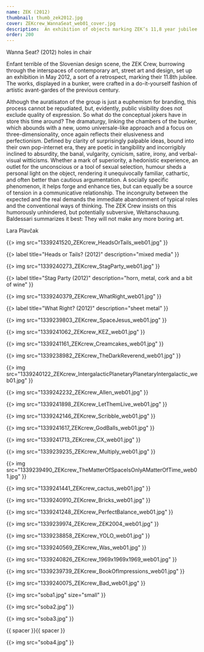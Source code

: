 ```yaml
---
name: ZEK (2012)
thumbnail: thumb_zek2012.jpg
cover: ZEKcrew_WannaSeat_web01_cover.jpg
description:  An exhibition of objects marking ZEK’s 11,8 year jubilee (Abandoned bomb shelter, Ljubljana / 2012)
order: 200
---
```


Wanna Seat? (2012)
holes in chair

Enfant terrible of the Slovenian design scene, the ZEK Crew, burrowing through the interspaces of contemporary art, street art and design, set up an exhibition in May 2012, a sort of a retrospect, marking their 11.8th jubilee. The works, displayed in a bunker, were crafted in a do-it-yourself fashion of artistic avant-gardes of the previous century.

Although the auratisaton of the group is just a euphemism for branding, this process cannot be repudiated, but, evidently, public visibility does not exclude quality of expression. So what do the conceptual jokers have in store this time around? The dramaturgy, linking the chambers of the bunker, which abounds with a new, uomo universale-like approach and a focus on three-dimensionality, once again reflects their elusiveness and perfectionism. Defined by clarity of surprisingly palpable ideas, bound into their own pop-internet era, they are poetic in tangibility and incorrigibly inclined to absurdity, the banal, vulgarity, cynicism, satire, irony, and verbal-visual witticisms. Whether a mark of superiority, a hedonistic experience, an outlet for the unconscious or a tool of sexual selection, humour sheds a personal light on the object, rendering it unequivocally familiar, cathartic, and often better than cautious argumentation. A socially specific phenomenon, it helps forge and enhance ties, but can equally be a source of tension in a communicative relationship. The incongruity between the expected and the real demands the immediate abandonment of typical roles and the conventional ways of thinking. The ZEK Crew insists on this humorously unhindered, but potentially subversive, Weltanschauung. Baldessari summarizes it best: They will not make any more boring art.

Lara Plavčak


{{> img src="1339241520_ZEKcrew_HeadsOrTails_web01.jpg" }}

{{> label title="Heads or Tails? (2012)" description="mixed media" }}

{{> img src="1339240273_ZEKcrew_StagParty_web01.jpg" }}

{{> label title="Stag Party (2012)" description="horn, metal, cork and a bit of wine" }}

{{> img src="1339240379_ZEKcrew_WhatRight_web01.jpg" }}

{{> label title="What Right? (2012)" description="sheet metal" }}

{{> img src="1339239803_ZEKcrew_SpaceJesus_web01.jpg" }}

{{> img src="1339241062_ZEKcrew_KEZ_web01.jpg" }}

{{> img src="1339241161_ZEKcrew_Creamcakes_web01.jpg" }}

{{> img src="1339238982_ZEKcrew_TheDarkReverend_web01.jpg" }}

{{> img src="1339240122_ZEKcrew_IntergalacticPlanetaryPlanetaryIntergalactic_web01.jpg" }}

{{> img src="1339242232_ZEKcrew_Allen_web01.jpg" }}

{{> img src="1339241898_ZEKcrew_LetThemLive_web01.jpg" }}

{{> img src="1339242146_ZEKcrew_Scribble_web01.jpg" }}

{{> img src="1339241617_ZEKcrew_GodBalls_web01.jpg" }}

{{> img src="1339241713_ZEKcrew_CX_web01.jpg" }}

{{> img src="1339239235_ZEKcrew_Multiply_web01.jpg" }}

{{> img src="1339239490_ZEKcrew_TheMatterOfSpaceIsOnlyAMatterOfTime_web01.jpg" }}

{{> img src="1339241441_ZEKcrew_cactus_web01.jpg" }}

{{> img src="1339240910_ZEKcrew_Bricks_web01.jpg" }}

{{> img src="1339241248_ZEKcrew_PerfectBalance_web01.jpg" }}

{{> img src="1339239974_ZEKcrew_ZEK2004_web01.jpg" }}

{{> img src="1339238858_ZEKcrew_YOLO_web01.jpg" }}

{{> img src="1339240569_ZEKcrew_Was_web01.jpg" }}

{{> img src="1339240826_ZEKcrew_1969x1969x1969_web01.jpg" }}

{{> img src="1339239739_ZEKcrew_BookOfImpressions_web01.jpg" }}

{{> img src="1339240075_ZEKcrew_Bad_web01.jpg" }}

{{> img src="soba1.jpg" size="small" }}

{{> img src="soba2.jpg" }}

{{> img src="soba3.jpg" }}

{{ spacer }}{{ spacer }}

{{> img src="soba4.jpg" }}





